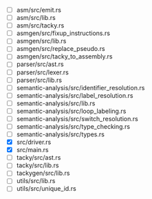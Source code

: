 - [ ] asm/src/emit.rs
- [ ] asm/src/lib.rs
- [ ] asm/src/tacky.rs
- [ ] asmgen/src/fixup_instructions.rs
- [ ] asmgen/src/lib.rs
- [ ] asmgen/src/replace_pseudo.rs
- [ ] asmgen/src/tacky_to_assembly.rs
- [ ] parser/src/ast.rs
- [ ] parser/src/lexer.rs
- [ ] parser/src/lib.rs
- [ ] semantic-analysis/src/identifier_resolution.rs
- [ ] semantic-analysis/src/label_resolution.rs
- [ ] semantic-analysis/src/lib.rs
- [ ] semantic-analysis/src/loop_labeling.rs
- [ ] semantic-analysis/src/switch_resolution.rs
- [ ] semantic-analysis/src/type_checking.rs
- [ ] semantic-analysis/src/types.rs
- [x] src/driver.rs
- [x] src/main.rs
- [ ] tacky/src/ast.rs
- [ ] tacky/src/lib.rs
- [ ] tackygen/src/lib.rs
- [ ] utils/src/lib.rs
- [ ] utils/src/unique_id.rs
